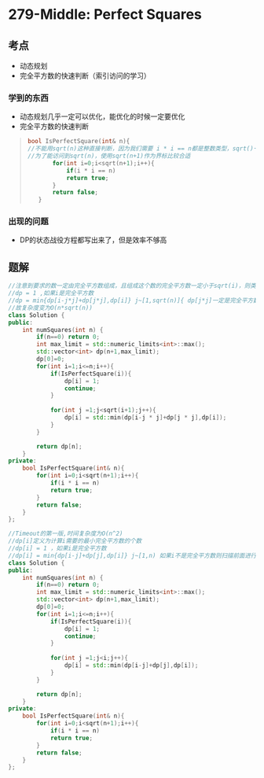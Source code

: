 # 279-Middle: Perfect Squares

## 考点

* 动态规划
* 完全平方数的快速判断（索引访问的学习）

### 学到的东西

* 动态规划几乎一定可以优化，能优化的时候一定要优化
* 完全平方数的快速判断
>```cpp
>bool IsPerfectSquare(int& n){
> //不能用sqrt(n)这种直接判断，因为我们需要 i * i == n都是整数类型，sqrt()一般实现上只有浮点型，会有误差
> //为了能访问到sqrt(n)，使用sqrt(n+1)作为界标比较合适
>        for(int i=0;i<sqrt(n+1);i++){
>            if(i * i == n)
>            return true;
>        }
>        return false;
>    }
>```

### 出现的问题

* DP的状态战役方程都写出来了，但是效率不够高

## 题解

```cpp
//注意到要求的数一定由完全平方数组成，且组成这个数的完全平方数一定小于sqrt(i)，则类似于完全平方数的判定，只需要检测<=sqrt(i)的范围即可。又注意到在这个范围内我们只要取一个完全平方数j*j，然后让剩余的量dp[i-j*j]最小即可,所以dp变为
//dp = 1 ,如果i是完全平方数
//dp = min{dp[i-j*j]+dp[j*j],dp[i]} j~[1,sqrt(n)]{ dp[j*j]一定是完全平方数，所以dp[j*j]=1恒成立}
//故复杂度变为O(n*sqrt(n))
class Solution {
public:
    int numSquares(int n) {
        if(n==0) return 0;
        int max_limit = std::numeric_limits<int>::max();
        std::vector<int> dp(n+1,max_limit);
        dp[0]=0;
        for(int i=1;i<=n;i++){
            if(IsPerfectSquare(i)){
                dp[i] = 1;
                continue;
            }
        
            for(int j =1;j<sqrt(i+1);j++){
                dp[i] = std::min(dp[i-j * j]+dp[j * j],dp[i]);
            }
        }

        return dp[n];
    }
private:
    bool IsPerfectSquare(int& n){
        for(int i=0;i<sqrt(n+1);i++){
            if(i * i == n)
            return true;
        }
        return false;
    }
};
```

```cpp
//Timeout的第一版,时间复杂度为O(n^2)
//dp[i]定义为计算i需要的最小完全平方数的个数
//dp[i] = 1 ，如果i是完全平方数
//dp[i] = min{dp[i-j]+dp[j],dp[i]} j~[1,n) 如果i不是完全平方数则扫描前面进行两两组合取最小的
class Solution {
public:
    int numSquares(int n) {
        if(n==0) return 0;
        int max_limit = std::numeric_limits<int>::max();
        std::vector<int> dp(n+1,max_limit);
        dp[0]=0;
        for(int i=1;i<=n;i++){
            if(IsPerfectSquare(i)){
                dp[i] = 1;
                continue;
            }
        
            for(int j =1;j<i;j++){
                dp[i] = std::min(dp[i-j]+dp[j],dp[i]);
            }
        }

        return dp[n];
    }
private:
    bool IsPerfectSquare(int& n){
        for(int i=0;i<sqrt(n+1);i++){
            if(i * i == n)
            return true;
        }
        return false;
    }
};
```